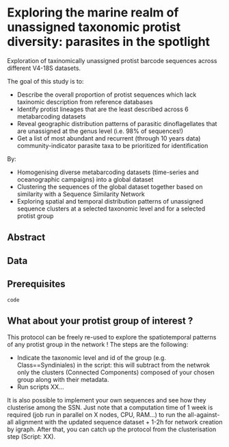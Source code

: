 # Exploring the marine realm of unassigned taxonomic protist diversity: parasites in the spotlight

Exploration of taxinomically unassigned protist barcode sequences across different V4-18S datasets. 


The goal of this study is to:
* Describe the overall proportion of protist sequences which lack taxinomic description from reference databases
* Identify protist lineages that are the least described across 6 metabarcoding datasets
* Reveal geographic distribution patterns of parasitic dinoflagellates that are unassigned at the genus level (i.e. 98% of sequences!)
* Get a list of most abundant and recurrent (through 10 years data) community-indicator parasite taxa to be prioritized for identification

By:
* Homogenising diverse metabarcoding datasets (time-series and oceanographic campaigns) into a global dataset
* Clustering the sequences of the global dataset together based on similarity with a Sequence Similarity Network
* Exploring spatial and temporal distribution patterns of unassigned sequence clusters at a selected taxonomic level and for a selected protist group


## Abstract


## Data





## Prerequisites


```
code
```

## What about your protist group of interest ?

This protocol can be freely re-used to explore the spatiotemporal patterns of any protist group in the network ! The steps are the following:
* Indicate the taxonomic level and id of the group (e.g. Class==Syndiniales) in the script: this will subtract from the netwrok only the clusters (Connected Components) composed of your chosen group along with their metadata.
* Run scripts XX...


It is also possible to implement your own sequences and see how they clusterise among the SSN. Just note that a computation time of 1 week is required (job run in parallel on X nodes, CPU, RAM...) to run the all-against-all alignment with the updated sequence dataset + 1-2h for network creation by igraph. After that, you can catch up the protocol from the clusterisation step (Script: XX).


